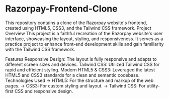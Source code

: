# Razorpay-Frontend-Clone
This repository contains a clone of the Razorpay website's frontend, created using HTML5, CSS3, and the Tailwind CSS framework.
Project Overview
This project is a faithful recreation of the Razorpay website's user interface, showcasing the layout, styling, and responsiveness. It serves as a practice project to enhance front-end development skills and gain familiarity with the Tailwind CSS framework.

Features
Responsive Design: The layout is fully responsive and adapts to different screen sizes and devices.
Tailwind CSS: Utilized Tailwind CSS for rapid and efficient styling.
Modern HTML5 & CSS3: Leveraged the latest HTML5 and CSS3 standards for a clean and semantic codebase.
Technologies Used
-> HTML5: For the structure and markup of the web pages.
-> CSS3: For custom styling and layout.
-> Tailwind CSS: For utility-first CSS and responsive design.
